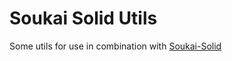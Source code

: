 # Soukai Solid Utils

Some utils for use in combination with [Soukai-Solid](https://github.com/NoelDeMartin/soukai-solid)